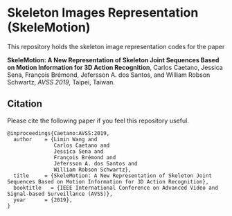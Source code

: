 # Skeleton Images Representation (SkeleMotion)

This repository holds the skeleton image representation codes for the paper
 
> 
**SkeleMotion: A New Representation of Skeleton Joint Sequences Based on Motion Information for 3D Action Recognition**,
Carlos Caetano, Jessica Sena, François Brémond, Jefersson A. dos Santos, and William Robson Schwartz,
*AVSS 2019*, Taipei, Taiwan.
>

## Citation
Please cite the following paper if you feel this repository useful.
```
@inproceedings{Caetano:AVSS:2019,
  author    = {Limin Wang and
               Carlos Caetano and
               Jessica Sena and
               François Brémond and
               Jefersson A. dos Santos and
               William Robson Schwartz},
  title     = {SkeleMotion: A New Representation of Skeleton Joint Sequences Based on Motion Information for 3D Action Recognition},
  booktitle   = {IEEE International Conference on Advanced Video and Signal-based Surveillance (AVSS)},
  year      = {2019},
}
```
